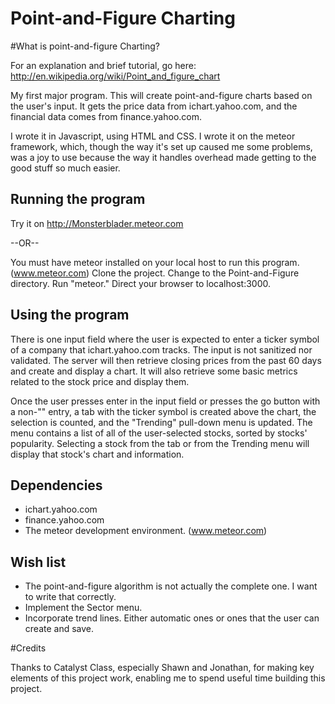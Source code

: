 Point-and-Figure Charting
======

#What is point-and-figure Charting?

For an explanation and brief tutorial, go here:
http://en.wikipedia.org/wiki/Point_and_figure_chart

My first major program.  This will create point-and-figure charts based on the user's input.  It gets the price data from ichart.yahoo.com, and the financial data comes from finance.yahoo.com.

I wrote it in Javascript, using HTML and CSS.  I wrote it on the meteor framework, which, though the way it's set up caused me some problems, was a joy to use because the way it handles overhead made getting to the good stuff so much easier.

## Running the program

Try it on http://Monsterblader.meteor.com

--OR--

You must have meteor installed on your local host to run this program.  (www.meteor.com)
Clone the project.
Change to the Point-and-Figure directory.
Run "meteor."
Direct your browser to localhost:3000.

## Using the program

There is one input field where the user is expected to enter a ticker symbol of a company that ichart.yahoo.com tracks.  The input is not sanitized nor validated.  The server will then retrieve closing prices from the past 60 days and create and display a chart.  It will also retrieve some basic metrics related to the stock price and display them.

Once the user presses enter in the input field or presses the go button with a non-"" entry, a tab with the ticker symbol is created above the chart, the selection is counted, and the "Trending" pull-down menu is updated.  The menu contains a list of all of the user-selected stocks, sorted by stocks' popularity.  Selecting a stock from the tab or from the Trending menu will display that stock's chart and information.

## Dependencies

* ichart.yahoo.com
* finance.yahoo.com
* The meteor development environment.  (www.meteor.com)

## Wish list

* The point-and-figure algorithm is not actually the complete one.  I want to write that correctly.
* Implement the Sector menu.
* Incorporate trend lines.  Either automatic ones or ones that the user can create and save.

#Credits

Thanks to Catalyst Class, especially Shawn and Jonathan, for making key elements of this project work, enabling me to spend useful time building this project.
